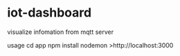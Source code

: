 # iot-dashboard
 visualize infomation from mqtt server
 
 usage
	cd app
	npm install
	nodemon
	>http://localhost:3000
